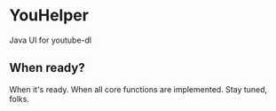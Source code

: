 # YouHelper
Java UI for youtube-dl

## When ready?
When it's ready. When all core functions are implemented. Stay tuned, folks.
